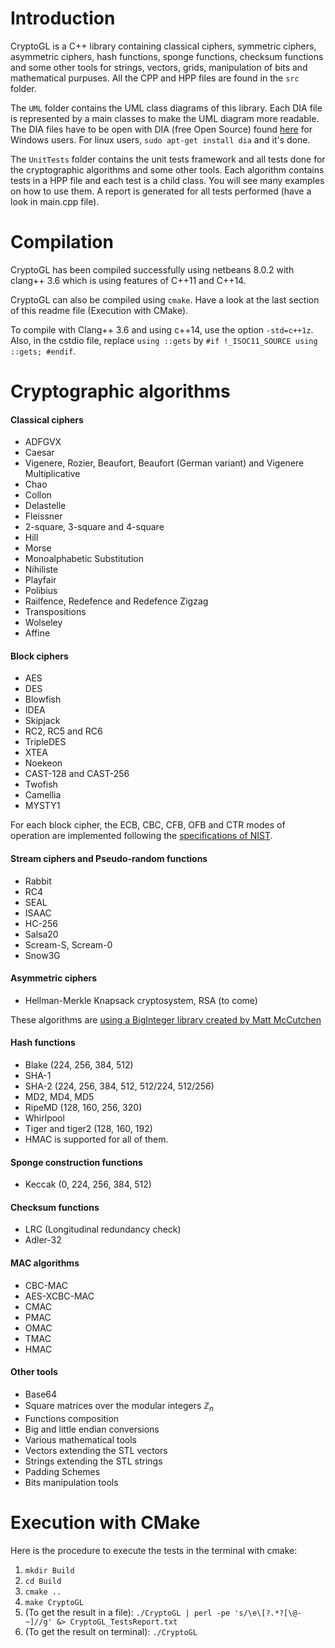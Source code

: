 # Introduction

CryptoGL is a C++ library containing classical ciphers, symmetric ciphers, asymmetric ciphers, hash functions, sponge functions, checksum functions and some other tools for strings, vectors, grids, manipulation of bits and mathematical purpuses. All the CPP and HPP files are found in the `src` folder.

The `UML` folder contains the UML class diagrams of this library. Each DIA file is represented by a main classes to make the UML diagram more readable. The DIA files have to be open with DIA (free Open Source) found [here](http://dia-installer.de/) for Windows users. For linux users, `sudo apt-get install dia` and it's done.

The `UnitTests` folder contains the unit tests framework and all tests done for the cryptographic algorithms and some other tools. Each algorithm contains tests in a HPP file and each test is a child class. You will see many examples on how to use them. A report is generated for all tests performed (have a look in main.cpp file).

# Compilation

CryptoGL has been compiled successfully using netbeans 8.0.2 with clang++ 3.6 which is using features of C++11 and C++14.

CryptoGL can also be compiled using `cmake`. Have a look at the last section of this readme file (Execution with CMake). 

To compile with Clang++ 3.6 and using c++14, use the option `-std=c++1z`.
Also, in the cstdio file, replace `using ::gets` by `#if !_ISOC11_SOURCE using ::gets; #endif`.


# Cryptographic algorithms

#### Classical ciphers

* ADFGVX
* Caesar
* Vigenere, Rozier, Beaufort, Beaufort (German variant) and Vigenere Multiplicative
* Chao
* Collon
* Delastelle
* Fleissner
* 2-square, 3-square and 4-square
* Hill
* Morse
* Monoalphabetic Substitution
* Nihiliste
* Playfair
* Polibius
* Railfence, Redefence and Redefence Zigzag
* Transpositions
* Wolseley
* Affine

#### Block ciphers

* AES
* DES
* Blowfish
* IDEA
* Skipjack
* RC2, RC5 and RC6
* TripleDES
* XTEA
* Noekeon
* CAST-128 and CAST-256
* Twofish
* Camellia
* MYSTY1

For each block cipher, the ECB, CBC, CFB, OFB and CTR modes of operation are implemented following the [specifications of NIST](http://csrc.nist.gov/groups/ST/toolkit/BCM/index.html).

#### Stream ciphers and Pseudo-random functions

* Rabbit
* RC4
* SEAL
* ISAAC
* HC-256
* Salsa20
* Scream-S, Scream-0
* Snow3G

#### Asymmetric ciphers 

* Hellman-Merkle Knapsack cryptosystem, RSA (to come)

These algorithms are [using a BigInteger library created by Matt McCutchen](https://mattmccutchen.net/bigint/)

#### Hash functions

* Blake (224, 256, 384, 512)
* SHA-1
* SHA-2 (224, 256, 384, 512, 512/224, 512/256)
* MD2, MD4, MD5
* RipeMD (128, 160, 256, 320)
* Whirlpool
* Tiger and tiger2 (128, 160, 192)
* HMAC is supported for all of them.

#### Sponge construction functions

* Keccak (0, 224, 256, 384, 512)

#### Checksum functions

* LRC (Longitudinal redundancy check)
* Adler-32

#### MAC algorithms

* CBC-MAC
* AES-XCBC-MAC
* CMAC
* PMAC
* OMAC
* TMAC
* HMAC

#### Other tools

* Base64
* Square matrices over the modular integers $\mathbb{Z}_n$
* Functions composition 
* Big and little endian conversions 
* Various mathematical tools
* Vectors extending the STL vectors
* Strings extending the STL strings
* Padding Schemes 
* Bits manipulation tools


# Execution with CMake

Here is the procedure to execute the tests in the terminal with cmake:

1. `mkdir Build`
2. `cd Build`
3. `cmake ..`
4. `make CryptoGL`
5. (To get the result in a file): `./CryptoGL | perl -pe 's/\e\[?.*?[\@-~]//g' &> CryptoGL_TestsReport.txt`
6. (To get the result on terminal): `./CryptoGL`
